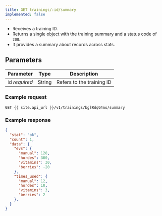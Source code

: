 ```yaml
---
title: GET trainings/:id/summary
implemented: false
---
```


- Receives a training ID.  
- Returns a single object with the training summary and a status code of `200`.
- It provides a summary about records across stats.

## Parameters

Parameter       | Type          		| Description
---- | ---- | ---- 
id _required_   | String			   	| Refers to the training ID


### Example request 

```
GET {{ site.api_url }}/v1/trainings/bglRdqG4no/summary
```

### Example response

```json
{
  "stat": "ok",
  "count": 1,
  "data": {
    "evs": {
      "manual": 120,
      "hordes": 300,
      "vitamins": 30,
      "berries": -20
    },
    "times_used": {
      "manual": 12,
      "hordes": 10,
      "vitamins": 3,
      "berries": 2
    },
  }
}
```